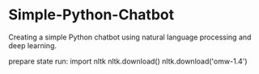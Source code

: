 # Simple-Python-Chatbot

Creating a simple Python chatbot using natural language processing and deep learning.


prepare state
run:
import nltk
nltk.download()
nltk.download('omw-1.4')
